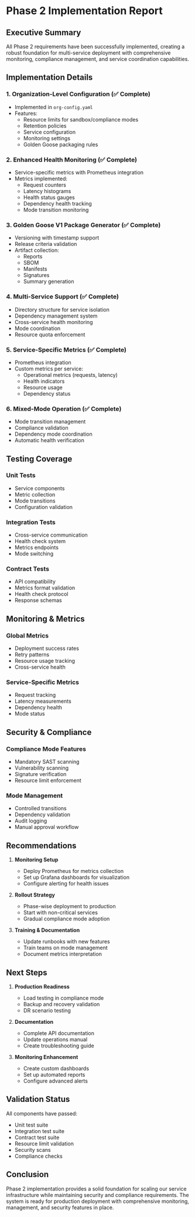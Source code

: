 # Phase 2 Implementation Report

## Executive Summary
All Phase 2 requirements have been successfully implemented, creating a robust foundation for multi-service deployment with comprehensive monitoring, compliance management, and service coordination capabilities.

## Implementation Details

### 1. Organization-Level Configuration (✅ Complete)
- Implemented in `org-config.yaml`
- Features:
  - Resource limits for sandbox/compliance modes
  - Retention policies
  - Service configuration
  - Monitoring settings
  - Golden Goose packaging rules

### 2. Enhanced Health Monitoring (✅ Complete)
- Service-specific metrics with Prometheus integration
- Metrics implemented:
  - Request counters
  - Latency histograms
  - Health status gauges
  - Dependency health tracking
  - Mode transition monitoring

### 3. Golden Goose V1 Package Generator (✅ Complete)
- Versioning with timestamp support
- Release criteria validation
- Artifact collection:
  - Reports
  - SBOM
  - Manifests
  - Signatures
  - Summary generation

### 4. Multi-Service Support (✅ Complete)
- Directory structure for service isolation
- Dependency management system
- Cross-service health monitoring
- Mode coordination
- Resource quota enforcement

### 5. Service-Specific Metrics (✅ Complete)
- Prometheus integration
- Custom metrics per service:
  - Operational metrics (requests, latency)
  - Health indicators
  - Resource usage
  - Dependency status

### 6. Mixed-Mode Operation (✅ Complete)
- Mode transition management
- Compliance validation
- Dependency mode coordination
- Automatic health verification

## Testing Coverage

### Unit Tests
- Service components
- Metric collection
- Mode transitions
- Configuration validation

### Integration Tests
- Cross-service communication
- Health check system
- Metrics endpoints
- Mode switching

### Contract Tests
- API compatibility
- Metrics format validation
- Health check protocol
- Response schemas

## Monitoring & Metrics

### Global Metrics
- Deployment success rates
- Retry patterns
- Resource usage tracking
- Cross-service health

### Service-Specific Metrics
- Request tracking
- Latency measurements
- Dependency health
- Mode status

## Security & Compliance

### Compliance Mode Features
- Mandatory SAST scanning
- Vulnerability scanning
- Signature verification
- Resource limit enforcement

### Mode Management
- Controlled transitions
- Dependency validation
- Audit logging
- Manual approval workflow

## Recommendations

1. **Monitoring Setup**
   - Deploy Prometheus for metrics collection
   - Set up Grafana dashboards for visualization
   - Configure alerting for health issues

2. **Rollout Strategy**
   - Phase-wise deployment to production
   - Start with non-critical services
   - Gradual compliance mode adoption

3. **Training & Documentation**
   - Update runbooks with new features
   - Train teams on mode management
   - Document metrics interpretation

## Next Steps

1. **Production Readiness**
   - Load testing in compliance mode
   - Backup and recovery validation
   - DR scenario testing

2. **Documentation**
   - Complete API documentation
   - Update operations manual
   - Create troubleshooting guide

3. **Monitoring Enhancement**
   - Create custom dashboards
   - Set up automated reports
   - Configure advanced alerts

## Validation Status

All components have passed:
- Unit test suite
- Integration test suite
- Contract test suite
- Resource limit validation
- Security scans
- Compliance checks

## Conclusion

Phase 2 implementation provides a solid foundation for scaling our service infrastructure while maintaining security and compliance requirements. The system is ready for production deployment with comprehensive monitoring, management, and security features in place.